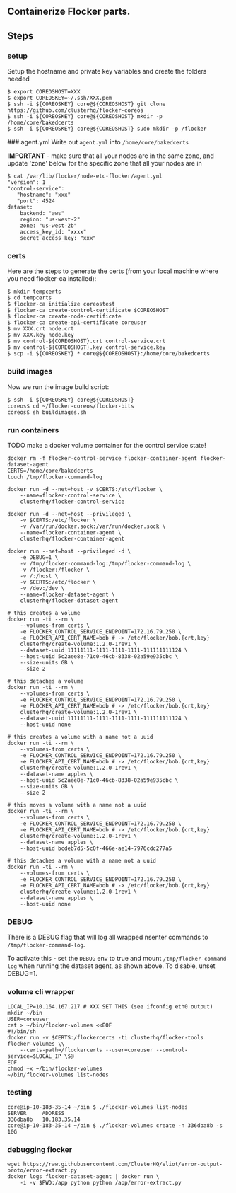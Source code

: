 ## Containerize Flocker parts.

## Steps

### setup

Setup the hostname and private key variables and create the folders needed

```
$ export COREOSHOST=XXX
$ export COREOSKEY=~/.ssh/XXX.pem
$ ssh -i ${COREOSKEY} core@${COREOSHOST} git clone https://github.com/clusterhq/flocker-coreos
$ ssh -i ${COREOSKEY} core@${COREOSHOST} mkdir -p /home/core/bakedcerts
$ ssh -i ${COREOSKEY} core@${COREOSHOST} sudo mkdir -p /flocker
```

### agent.yml
Write out `agent.yml` into `/home/core/bakedcerts`

**IMPORTANT** - make sure that all your nodes are in the same zone, and update 'zone' below for the specific zone that all your nodes are in

```
$ cat /var/lib/flocker/node-etc-flocker/agent.yml
"version": 1
"control-service":
   "hostname": "xxx"
   "port": 4524
dataset:
    backend: "aws"
    region: "us-west-2"
    zone: "us-west-2b"
    access_key_id: "xxxx"
    secret_access_key: "xxx"
```

### certs
Here are the steps to generate the certs (from your local machine where you need flocker-ca installed):

```
$ mkdir tempcerts
$ cd tempcerts
$ flocker-ca initialize coreostest
$ flocker-ca create-control-certificate $COREOSHOST
$ flocker-ca create-node-certificate
$ flocker-ca create-api-certificate coreuser
$ mv XXX.crt node.crt
$ mv XXX.key node.key
$ mv control-${COREOSHOST}.crt control-service.crt
$ mv control-${COREOSHOST}.key control-service.key
$ scp -i ${COREOSKEY} * core@${COREOSHOST}:/home/core/bakedcerts
```

### build images

Now we run the image build script:

```
$ ssh -i ${COREOSKEY} core@${COREOSHOST}
coreos$ cd ~/flocker-coreos/flocker-bits
coreos$ sh buildimages.sh
```

### run containers

TODO make a docker volume container for the control service state!

```
docker rm -f flocker-control-service flocker-container-agent flocker-dataset-agent
CERTS=/home/core/bakedcerts
touch /tmp/flocker-command-log

docker run -d --net=host -v $CERTS:/etc/flocker \
    --name=flocker-control-service \
    clusterhq/flocker-control-service

docker run -d --net=host --privileged \
    -v $CERTS:/etc/flocker \
    -v /var/run/docker.sock:/var/run/docker.sock \
    --name=flocker-container-agent \
    clusterhq/flocker-container-agent

docker run --net=host --privileged -d \
    -e DEBUG=1 \
    -v /tmp/flocker-command-log:/tmp/flocker-command-log \
    -v /flocker:/flocker \
    -v /:/host \
    -v $CERTS:/etc/flocker \
    -v /dev:/dev \
    --name=flocker-dataset-agent \
    clusterhq/flocker-dataset-agent

# this creates a volume
docker run -ti --rm \
    --volumes-from certs \
    -e FLOCKER_CONTROL_SERVICE_ENDPOINT=172.16.79.250 \
    -e FLOCKER_API_CERT_NAME=bob # -> /etc/flocker/bob.{crt,key}
    clusterhq/create-volume:1.2.0-1rev1 \
    --dataset-uuid 11111111-1111-1111-1111-111111111124 \
    --host-uuid 5c2aee8e-71c0-46cb-8338-02a59e935cbc \
    --size-units GB \
    --size 2

# this detaches a volume
docker run -ti --rm \
    --volumes-from certs \
    -e FLOCKER_CONTROL_SERVICE_ENDPOINT=172.16.79.250 \
    -e FLOCKER_API_CERT_NAME=bob # -> /etc/flocker/bob.{crt,key}
    clusterhq/create-volume:1.2.0-1rev1 \
    --dataset-uuid 11111111-1111-1111-1111-111111111124 \
    --host-uuid none

# this creates a volume with a name not a uuid
docker run -ti --rm \
    --volumes-from certs \
    -e FLOCKER_CONTROL_SERVICE_ENDPOINT=172.16.79.250 \
    -e FLOCKER_API_CERT_NAME=bob # -> /etc/flocker/bob.{crt,key}
    clusterhq/create-volume:1.2.0-1rev1 \
    --dataset-name apples \
    --host-uuid 5c2aee8e-71c0-46cb-8338-02a59e935cbc \
    --size-units GB \
    --size 2

# this moves a volume with a name not a uuid
docker run -ti --rm \
    --volumes-from certs \
    -e FLOCKER_CONTROL_SERVICE_ENDPOINT=172.16.79.250 \
    -e FLOCKER_API_CERT_NAME=bob # -> /etc/flocker/bob.{crt,key}
    clusterhq/create-volume:1.2.0-1rev1 \
    --dataset-name apples \
    --host-uuid bcdeb7d5-5c0f-466e-ae14-7976cdc277a5

# this detaches a volume with a name not a uuid
docker run -ti --rm \
    --volumes-from certs \
    -e FLOCKER_CONTROL_SERVICE_ENDPOINT=172.16.79.250 \
    -e FLOCKER_API_CERT_NAME=bob # -> /etc/flocker/bob.{crt,key}
    clusterhq/create-volume:1.2.0-1rev1 \
    --dataset-name apples \
    --host-uuid none
```

### DEBUG

There is a DEBUG flag that will log all wrapped nsenter commands to `/tmp/flocker-command-log`.

To activate this - set the `DEBUG` env to true and mount `/tmp/flocker-command-log` when running the dataset agent, as shown above.
To disable, unset DEBUG=1.


### volume cli wrapper

```
LOCAL_IP=10.164.167.217 # XXX SET THIS (see ifconfig eth0 output)
mkdir ~/bin
USER=coreuser
cat > ~/bin/flocker-volumes <<EOF
#!/bin/sh
docker run -v $CERTS:/flockercerts -ti clusterhq/flocker-tools flocker-volumes \\
    --certs-path=/flockercerts --user=coreuser --control-service=$LOCAL_IP \$@
EOF
chmod +x ~/bin/flocker-volumes
~/bin/flocker-volumes list-nodes
```

### testing
```
core@ip-10-183-35-14 ~/bin $ ./flocker-volumes list-nodes
SERVER     ADDRESS
336dba8b   10.183.35.14
core@ip-10-183-35-14 ~/bin $ ./flocker-volumes create -n 336dba8b -s 10G
```

### debugging flocker
```
wget https://raw.githubusercontent.com/ClusterHQ/eliot/error-output-proto/error-extract.py
docker logs flocker-dataset-agent | docker run \
    -i -v $PWD:/app python python /app/error-extract.py
```
